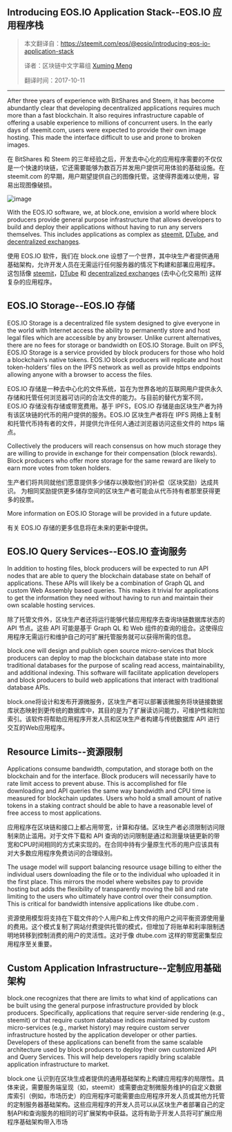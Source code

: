 Introducing EOS.IO Application Stack--EOS.IO 应用程序栈
------------------------------------------------------

> 本文翻译自：https://steemit.com/eos/@eosio/introducing-eos-io-application-stack
> 
> 译者：区块链中文字幕组 [Xuming Meng](https://github.com/jonas-meng)
> 
> 翻译时间：2017-10-11

---------------------------
After three years of experience with BitShares and Steem, it has become abundantly clear that developing decentralized applications requires much more than a fast blockchain. It also requires infrastructure capable of offering a usable experience to millions of concurrent users. In the early days of steemit.com, users were expected to provide their own image hosting. This made the interface difficult to use and prone to broken images.

在 BitShares 和 Steem 的三年经验之后，开发去中心化的应用程序需要的不仅仅是一个快速的块链，它还需要能够为数百万并发用户提供可用体验的基础设施。在 steemit.com 的早期，用户期望提供自己的图像托管。这使得界面难以使用，容易出现图像破损。

![image](/home/jonas/projects/EOS/TechDoc/pics/introducing-eos.io-application-stack.png)

With the EOS.IO software, we, at block.one, envision a world where block producers provide general purpose infrastructure that allows developers to build and deploy their applications without having to run any servers themselves. This includes applications as complex as [steemit](https://steemit.com/), [DTube](https://dtube.video/), and [decentralized exchanges](https://bitshares.org/).

使用 EOS.IO 软件，我们在 block.one 设想了一个世界，其中块生产者提供通用基础架构，允许开发人员在无需运行任何服务器的情况下构建和部署应用程序。 这包括像 [steemit](https://steemit.com/)，[DTube](https://dtube.video/) 和 [decentralized exchanges](https://bitshares.org/) (去中心化交易所) 这样复杂的应用程序。

EOS.IO Storage--EOS.IO 存储
---------------------------
EOS.IO Storage is a decentralized file system designed to give everyone in the world with Internet access the ability to permanently store and host legal files which are accessible by any browser. Unlike current alternatives, there are no fees for storage or bandwidth on EOS.IO Storage. Built on IPFS, EOS.IO Storage is a service provided by block producers for those who hold a blockchain’s native tokens. EOS.IO block producers will replicate and host token-holders’ files on the IPFS network as well as provide https endpoints allowing anyone with a browser to access the files.

EOS.IO 存储是一种去中心化的文件系统，旨在为世界各地的互联网用户提供永久存储和托管任何浏览器可访问的合法文件的能力。与目前的替代方案不同，EOS.IO 存储没有存储或带宽费用。基于 IPFS，EOS.IO 存储是由区块生产者为持有该区块链的代币的用户提供的服务。EOS.IO 区块生产者将在 IPFS 网络上复制和托管代币持有者的文件，并提供允许任何人通过浏览器访问这些文件的 https 端点。

Collectively the producers will reach consensus on how much storage they are willing to provide in exchange for their compensation (block rewards). Block producers who offer more storage for the same reward are likely to earn more votes from token holders.

生产者们将共同就他们愿意提供多少储存以换取他们的补偿（区块奖励）达成共识。 为相同奖励提供更多储存空间的区块生产者可能会从代币持有者那里获得更多的投票。

More information on EOS.IO Storage will be provided in a future update.

有关 EOS.IO 存储的更多信息将在未来的更新中提供。

EOS.IO Query Services--EOS.IO 查询服务
-------------------------------------
In addition to hosting files, block producers will be expected to run API nodes that are able to query the blockchain database state on behalf of applications. These APIs will likely be a combination of Graph QL and custom Web Assembly based queries. This makes it trivial for applications to get the information they need without having to run and maintain their own scalable hosting services.

除了托管文件外，区块生产者还将运行能够代替应用程序去查询块链数据库状态的 API 节点。这些 API 可能是基于 Graph QL 和 Web 组件的查询的组合。这使得应用程序无需运行和维护自己的可扩展托管服务就可以获得所需的信息。

block.one will design and publish open source micro-services that block producers can deploy to map the blockchain database state into more traditional databases for the purpose of scaling read access, maintainability, and additional indexing. This software will facilitate application developers and block producers to build web applications that interact with traditional database APIs.

block.one将设计和发布开源微服务，区块生产者可以部署该微服务将块链接数据库状态映射到更传统的数据库中，其目的是为了扩展读访问能力，可维护性和附加索引。该软件将帮助应用程序开发人员和区块生产者构建与传统数据库 API 进行交互的Web应用程序。

Resource Limits--资源限制
------------------------
Applications consume bandwidth, computation, and storage both on the blockchain and for the interface. Block producers will necessarily have to rate limit access to prevent abuse. This is accomplished for file downloading and API queries the same way bandwidth and CPU time is measured for blockchain updates. Users who hold a small amount of native tokens in a staking contract should be able to have a reasonable level of free access to most applications.

应用程序在区块链和接口上都占用带宽，计算和存储。区块生产者必须限制访问限制来防止滥用。对于文件下载和 API 查询的访问限制是通过和测量块链更新的带宽和CPU时间相同的方式来实现的。在合同中持有少量原生代币的用户应该具有对大多数应用程序免费访问的合理级别。

The usage model will support balancing resource usage billing to either the individual users downloading the file or to the individual who uploaded it in the first place. This mirrors the model where websites pay to provide hosting but adds the flexibility of transparently moving the bill and rate limiting to the users who ultimately have control over their consumption. This is critical for bandwidth intensive applications like dtube.com .

资源使用模型将支持在下载文件的个人用户和上传文件的用户之间平衡资源使用量的费用。这个模式复制了网站付费提供托管的模式，但增加了将账单和利率限制透明地转移到控制消费的用户的灵活性。这对于像 dtube.com 这样的带宽密集型应用程序至关重要。

Custom Application Infrastructure--定制应用基础架构
------------------------------------------------
block.one recognizes that there are limits to what kind of applications can be built using the general purpose infrastructure provided by block producers. Specifically, applications that require server-side rendering (e.g., steemit) or that require custom database indices maintained by custom micro-services (e.g., market history) may require custom server infrastructure hosted by the application developer or other parties. Developers of these applications can benefit from the same scalable architecture used by block producers to deploy their own customized API and Query Services. This will help developers rapidly bring scalable application infrastructure to market.

block.one 认识到在区块生成者提供的通用基础架构上构建应用程序的局限性。具体来说，需要服务端呈现（如，steemit）或需要由定制微服务维护的自定义数据库索引（例如，市场历史）的应用程序可能需要由应用程序开发人员或其他方托管的定制服务器基础架构。这些应用程序的开发人员可以从区块生产者部署自己的定制API和查询服务的相同的可扩展架构中获益。这将有助于开发人员将可扩展应用程序基础架构带入市场
